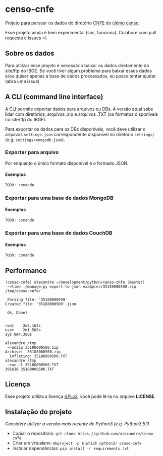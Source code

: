 # censo-cnfe

Projeto para parsear os dados do diretório [CNFE](ftp://ftp.ibge.gov.br/Censos/Censo_Demografico_2010/Cadastro_Nacional_de_Enderecos_Fins_Estatisticos/) do [último censo](ftp://ftp.ibge.gov.br/Censos/Censo_Demografico_2010/).

Esse projeto ainda é bem experimental (sim, funciona). Colabore com pull requests e issues =]

## Sobre os dados

Para utilizar esse projeto é necessário baixar os dados diretamente do site/ftp do IBGE.
Se você tiver algum problema para baixar esses dados e/ou quiser apenas a base de dados
processados, eu posso tentar ajudar. (abra uma issue)

## A CLI (command line interface)

A CLI permite exportar dados para arquivos ou DBs. A versão atual sabe lidar com diretórios,
arquivos .zip e arquivos .TXT (os formatos disponíveis no site/ftp do IBGE).

Para exportar os dados para os DBs disponíveis, você deve utilizar o arquivos `settings.json`
correspondente disponível no diretório `settings/` (e.g. `settings/mongodb.json`).

### Exportar para arquivo

Por enquanto o único formato disponível é o formado JSON.

#### Exemplos

```bash
TODO: comando
```

### Exportar para uma base de dados MongoDB

#### Exemplos

```bash
TODO: comando
```

### Exportar para uma base de dados CouchDB

#### Exemplos

```bash
TODO: comando
```

## Performance

```
(censo-cnfe) alexandre ~/Development/python/censo-cnfe (master)
 ~>time ./manage.py export-to-json examples/35188000500.zip /tmp/censo-cnfe/

 Parsing file: '35188000500'
Created file: '35188000500'.json

 Ok, Done!


real	2m4.164s
user	2m1.580s
sys	0m4.300s
```

```
alexandre /tmp
 ~>unzip 35188000500.zip
Archive:  35188000500.zip
  inflating: 35188000500.TXT
alexandre /tmp
 ~>wc -l 35188000500.TXT
301638 35188000500.TXT
```

## Licença

Esse projeto utiliza a licença [GPLv3](https://en.wikipedia.org/wiki/GNU_General_Public_License#Version_3), você pode lê-la no arquivo __LICENSE__.

## Instalação do projeto

_Considere utilizar a versão mais recente do Python3 (e.g. Python3.5.1)_

* Copiar o repositório: `git clone https://github.com/alexandre/censo-cnfe`
* Criar um vrtualenv: `mkproject -p $(which python3) censo-cnfe`
* Instalar dependências: `pip install -r requirements.txt`

